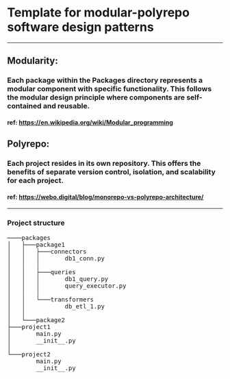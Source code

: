 # Template for modular-polyrepo software design patterns
---

## Modularity: 
### Each package within the Packages directory represents a modular component with specific functionality. This follows the modular design principle where components are self-contained and reusable.
#### ref: https://en.wikipedia.org/wiki/Modular_programming

## Polyrepo: 
### Each project resides in its own repository. This offers the benefits of separate version control, isolation, and scalability for each project.
#### ref: https://webo.digital/blog/monorepo-vs-polyrepo-architecture/


---

### Project structure




<pre>
────packages
│   ├───package1
│   │   ├───connectors
│   │   │       db1_conn.py
│   │   │
│   │   ├───queries
│   │   │       db1_query.py
│   │   │       query_executor.py
│   │   │
│   │   └───transformers
│   │           db_etl_1.py
│   │
│   └───package2
├───project1
│       main.py
│       __init__.py
│
└───project2
        main.py
        __init__.py

</pre>